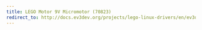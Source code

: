 ```yaml
---
title: LEGO Motor 9V Micromotor (70823)
redirect_to: http://docs.ev3dev.org/projects/lego-linux-drivers/en/ev3dev-jessie/motor_data.html#lego-70823
---
```

